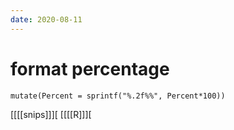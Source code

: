 ```yaml
---
date: 2020-08-11
---
```


# format percentage

    mutate(Percent = sprintf("%.2f%%", Percent*100))

[[[[snips]]][
[[[[R]]][


